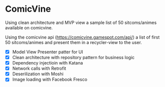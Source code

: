 # ComicVine
Using clean architecture and MVP view a sample list of 50 sitcoms/animes available on comicvine.

Using the comicvine api (https://comicvine.gamespot.com/api/) a list of first 50 sitcoms/animes and present them in a recycler-view to the user.


- [x] Model View Presenter patter for UI
- [x] Clean architecture with repository pattern for business logic
- [x] Dependency injectioin with Katana
- [x] Network calls with Retrofit
- [x] Deserilization with Moshi
- [x] Image loading with Facebook Fresco

